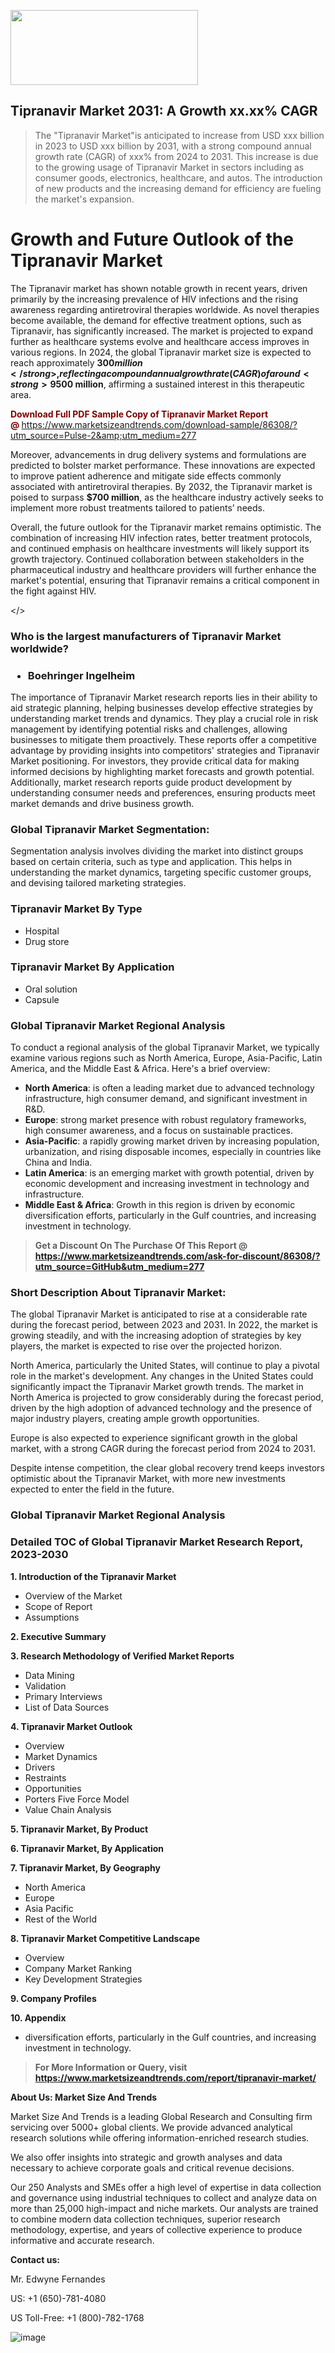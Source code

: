 <img src="https://100x100musica.es/wp-content/uploads/2024/12/Verified-Market-Reports-4-300x120.jpg" alt="" width="300" height="120" class="alignnone size-medium wp-image-100382" /><h2>Tipranavir Market 2031: A&nbsp;Growth&nbsp;xx.xx% CAGR</h2><blockquote id="" class="">The "Tipranavir Market"is anticipated to increase from USD xxx billion in 2023 to USD xxx billion by 2031, with a strong compound annual growth rate (CAGR) of xxx% from 2024 to 2031. This increase is due to the growing usage of Tipranavir Market in sectors including as consumer goods, electronics, healthcare, and autos. The introduction of new products and the increasing demand for efficiency are fueling the market's expansion.</blockquote><p> <h1>Growth and Future Outlook of the Tipranavir Market</h1>        <p>The Tipranavir market has shown notable growth in recent years, driven primarily by the increasing prevalence of HIV infections and the rising awareness regarding antiretroviral therapies worldwide. As novel therapies become available, the demand for effective treatment options, such as Tipranavir, has significantly increased. The market is projected to expand further as healthcare systems evolve and healthcare access improves in various regions. In 2024, the global Tipranavir market size is expected to reach approximately <strong>$300 million</strong>, reflecting a compound annual growth rate (CAGR) of around <strong>9%</strong> up to 2032.</p>        <p>In addition, the growing investment in research and development initiatives aimed at enhancing the safety and efficacy of existing treatments has also stimulated market growth. The pipeline for new formulations and potential combinations with other antiretroviral drugs is quite promising. As treatment regimens become more effective and patient compliance improves, it is likely that the adoption rates of Tipranavir will continue to rise. By 2028, the market may reach a valuation of approximately <strong>$500 million</strong>, affirming a sustained interest in this therapeutic area.</p>        <p><strong><span style="color: #800000;">Download Full PDF Sample Copy of Tipranavir Market Report @</span>&nbsp;</strong><a href="https://www.marketsizeandtrends.com/download-sample/86308/?utm_source=Pulse-2&amp;utm_medium=277">https://www.marketsizeandtrends.com/download-sample/86308/?utm_source=Pulse-2&amp;utm_medium=277</a></p>        <p>Moreover, advancements in drug delivery systems and formulations are predicted to bolster market performance. These innovations are expected to improve patient adherence and mitigate side effects commonly associated with antiretroviral therapies. By 2032, the Tipranavir market is poised to surpass <strong>$700 million</strong>, as the healthcare industry actively seeks to implement more robust treatments tailored to patients’ needs.</p>    <p>Overall, the future outlook for the Tipranavir market remains optimistic. The combination of increasing HIV infection rates, better treatment protocols, and continued emphasis on healthcare investments will likely support its growth trajectory. Continued collaboration between stakeholders in the pharmaceutical industry and healthcare providers will further enhance the market's potential, ensuring that Tipranavir remains a critical component in the fight against HIV.</p></body></></p><h3 id="" class="">Who is the largest manufacturers of&nbsp;Tipranavir Market worldwide?</h3><h3 class=""><p><ul><li>Boehringer Ingelheim</li></ul></p></h3><p id="ember58" class="ember-view reader-text-block__paragraph">The importance of&nbsp;Tipranavir Market research reports lies in their ability to aid strategic planning, helping businesses develop effective strategies by understanding market trends and dynamics. They play a crucial role in risk management by identifying potential risks and challenges, allowing businesses to mitigate them proactively. These reports offer a competitive advantage by providing insights into competitors' strategies and Tipranavir Market positioning. For investors, they provide critical data for making informed decisions by highlighting market forecasts and growth potential. Additionally, market research reports guide product development by understanding consumer needs and preferences, ensuring products meet market demands and drive business growth.</p><h3 id="" class="">Global&nbsp;Tipranavir Market Segmentation:</h3><p id="" class="">Segmentation analysis involves dividing the market into distinct groups based on certain criteria, such as type and application. This helps in understanding the market dynamics, targeting specific customer groups, and devising tailored marketing strategies.</p><h3 id="" class="">Tipranavir Market&nbsp;By Type</h3><p><p><ul><li>Hospital</li><li> Drug store</p></li></ul></p></p><h3 id="" class="">Tipranavir Market&nbsp;By Application</h3><p class=""><p><ul><li>Oral solution</li><li> Capsule</li></ul></p></p><h3 id="" class="">Global Tipranavir Market Regional Analysis</h3><p id="" class="">To conduct a regional analysis of the global Tipranavir Market, we typically examine various regions such as North America, Europe, Asia-Pacific, Latin America, and the Middle East &amp; Africa. Here's a brief overview:</p><ul><li><strong>North America</strong>: is often a leading market due to advanced technology infrastructure, high consumer demand, and significant investment in R&amp;D.</li><li><strong>Europe</strong>: strong market presence with robust regulatory frameworks, high consumer awareness, and a focus on sustainable practices.</li><li><strong>Asia-Pacific</strong>: a rapidly growing market driven by increasing population, urbanization, and rising disposable incomes, especially in countries like China and India.</li><li><strong>Latin America</strong>: is an emerging market with growth potential, driven by economic development and increasing investment in technology and infrastructure.</li><li><strong>Middle East &amp; Africa</strong>: Growth in this region is driven by economic diversification efforts, particularly in the Gulf countries, and increasing investment in technology.</li></ul><blockquote id="" class=""><strong>Get a Discount On The Purchase Of This Report @ <a href="https://www.marketsizeandtrends.com/download-sample/86308/?utm_source=GitHub&utm_medium=277" target="_blank">https://www.marketsizeandtrends.com/ask-for-discount/86308/?utm_source=GitHub&utm_medium=277</a></strong></blockquote><h3>Short Description About Tipranavir Market:</h3><p id="ember58" class="ember-view reader-text-block__paragraph">The global&nbsp;Tipranavir Market&nbsp;is anticipated to rise at a considerable rate during the forecast period, between 2023 and 2031. In 2022, the market is growing steadily, and with the increasing adoption of strategies by key players, the market is expected to rise over the projected horizon.</p><p id="ember59" class="ember-view reader-text-block__paragraph">North America, particularly the United States, will continue to play a pivotal role in the market's development. Any changes in the United States could significantly impact the&nbsp;Tipranavir Market&nbsp;growth trends. The market in North America is projected to grow considerably during the forecast period, driven by the high adoption of advanced technology and the presence of major industry players, creating ample growth opportunities.</p><p id="ember60" class="ember-view reader-text-block__paragraph">Europe is also expected to experience significant growth in the global market, with a strong CAGR during the forecast period from 2024 to 2031.</p><p id="ember61" class="ember-view reader-text-block__paragraph">Despite intense competition, the clear global recovery trend keeps investors optimistic about the&nbsp;Tipranavir Market, with more new investments expected to enter the field in the future.</p><h3 id="" class="">Global Tipranavir Market Regional Analysis</h3><h3 id="" class="">Detailed TOC of Global Tipranavir Market Research Report, 2023-2030</h3><p id="" class=""><strong>1. Introduction of the Tipranavir Market</strong></p><ul><li>Overview of the Market</li><li>Scope of Report</li><li>Assumptions</li></ul><p id="" class=""><strong>2. Executive Summary</strong></p><p id="" class=""><strong>3. Research Methodology of Verified Market Reports</strong></p><ul><li>Data Mining</li><li>Validation</li><li>Primary Interviews</li><li>List of Data Sources</li></ul><p id="" class=""><strong>4. Tipranavir Market Outlook</strong></p><ul><li>Overview</li><li>Market Dynamics</li><li>Drivers</li><li>Restraints</li><li>Opportunities</li><li>Porters Five Force Model</li><li>Value Chain Analysis</li></ul><p id="" class=""><strong>5. Tipranavir Market, By Product</strong></p><p id="" class=""><strong>6. Tipranavir Market, By Application</strong></p><p id="" class=""><strong>7. Tipranavir Market, By Geography</strong></p><ul><li>North America</li><li>Europe</li><li>Asia Pacific</li><li>Rest of the World</li></ul><p id="" class=""><strong>8. Tipranavir Market Competitive Landscape</strong></p><ul><li>Overview</li><li>Company Market Ranking</li><li>Key Development Strategies</li></ul><p id="" class=""><strong>9. Company Profiles</strong></p><p id="" class=""><strong>10. Appendix</strong></p><ul><li>diversification efforts, particularly in the Gulf countries, and increasing investment in technology.</li></ul><blockquote id="" class=""><strong>For More Information or Query, visit <strong><strong><a href="https://www.marketsizeandtrends.com/report/tipranavir-market/" target="_blank">https://www.marketsizeandtrends.com/report/tipranavir-market/</a></strong></strong></strong></blockquote><p id="" class=""><strong>About Us: Market Size And Trends</strong></p><p id="" class="">Market Size And Trends is a leading Global Research and Consulting firm servicing over 5000+ global clients. We provide advanced analytical research solutions while offering information-enriched research studies.</p><p id="" class="">We also offer insights into strategic and growth analyses and data necessary to achieve corporate goals and critical revenue decisions.</p><p id="" class="">Our 250 Analysts and SMEs offer a high level of expertise in data collection and governance using industrial techniques to collect and analyze data on more than 25,000 high-impact and niche markets. Our analysts are trained to combine modern data collection techniques, superior research methodology, expertise, and years of collective experience to produce informative and accurate research.</p><p id="" class=""><strong>Contact us:</strong></p><p id="" class="">Mr. Edwyne Fernandes</p><p id="" class="">US: +1 (650)-781-4080</p><p id="" class="">US Toll-Free: +1 (800)-782-1768</p>
![image](https://github.com/user-attachments/assets/59975c45-8ac3-4d60-aab7-da7e56e8444c)

